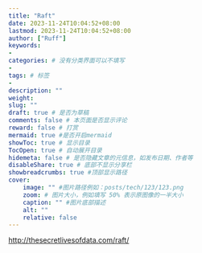 ```yaml
---
title: "Raft"
date: 2023-11-24T10:04:52+08:00
lastmod: 2023-11-24T10:04:52+08:00
author: ["Ruff"]
keywords: 
- 
categories: # 没有分类界面可以不填写
- 
tags: # 标签
- 
description: ""
weight:
slug: ""
draft: true # 是否为草稿
comments: false # 本页面是否显示评论
reward: false # 打赏
mermaid: true #是否开启mermaid
showToc: true # 显示目录
TocOpen: true # 自动展开目录
hidemeta: false # 是否隐藏文章的元信息，如发布日期、作者等
disableShare: true # 底部不显示分享栏
showbreadcrumbs: true #顶部显示路径
cover:
    image: "" #图片路径例如：posts/tech/123/123.png
    zoom: # 图片大小，例如填写 50% 表示原图像的一半大小
    caption: "" #图片底部描述
    alt: ""
    relative: false
---
```


http://thesecretlivesofdata.com/raft/